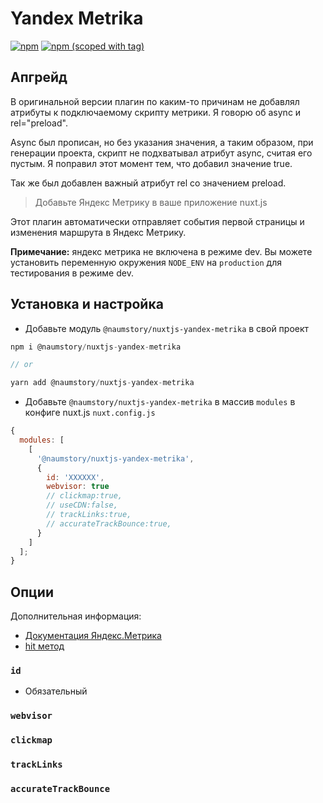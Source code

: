 # Yandex Metrika

[![npm](https://img.shields.io/npm/dt/@naumstory/nuxtjs-yandex-metrika.svg?style=flat-square)](https://www.npmjs.com/package/@naumstory/nuxtjs-yandex-metrika)
[![npm (scoped with tag)](https://img.shields.io/npm/v/@naumstory/nuxtjs-yandex-metrika/latest.svg?style=flat-square)](https://www.npmjs.com/package/@naumstory/nuxtjs-yandex-metrika)

## Апгрейд

В оригинальной версии плагин по каким-то причинам не добавлял атрибуты к подключаемому скрипту метрики. Я говорю об async и rel="preload".

Async был прописан, но без указания значения, а таким образом, при генерации проекта, скрипт не подхватывал атрибут async, считая его пустым. Я поправил этот момент тем, что добавил значение true.

Так же был добавлен важный атрибут rel со значением preload.

> Добавьте Яндекс Метрику в ваше приложение nuxt.js

Этот плагин автоматически отправляет события первой страницы и изменения маршрута в Яндекс Метрику.

**Примечание:** яндекс метрика не включена в режиме dev.
Вы можете установить переменную окружения `NODE_ENV` на `production` для тестирования в режиме dev.

## Установка и настройка

- Добавьте модуль `@naumstory/nuxtjs-yandex-metrika` в свой проект

```js
npm i @naumstory/nuxtjs-yandex-metrika

// or

yarn add @naumstory/nuxtjs-yandex-metrika
```

- Добавьте `@naumstory/nuxtjs-yandex-metrika` в массив `modules` в конфиге nuxt.js `nuxt.config.js`

```js
{
  modules: [
    [
      '@naumstory/nuxtjs-yandex-metrika',
      {
        id: 'XXXXXX',
        webvisor: true
        // clickmap:true,
        // useCDN:false,
        // trackLinks:true,
        // accurateTrackBounce:true,
      }
    ]
  ];
}
```

## Опции

Дополнительная информация:

- [Документация Яндекс.Метрика](https://yandex.com/support/metrica/code/counter-initialize.xml)
- [hit метод](https://yandex.com/support/metrica/objects/hit.xml)

### `id`

- Обязательный

### `webvisor`

### `clickmap`

### `trackLinks`

### `accurateTrackBounce`

